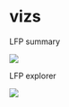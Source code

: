 # vizs


LFP summary 

![](https://github.com/RobertoDF/vizs/blob/main/lfp_summary.gif)  

LFP explorer     

![](https://github.com/RobertoDF/vizs/blob/main/lfp_explorer.gif)  



